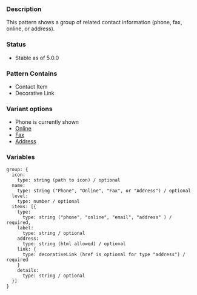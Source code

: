 ### Description
This pattern shows a group of related contact information (phone, fax, online, or address).

### Status
* Stable as of 5.0.0

### Pattern Contains
* Contact Item
* Decorative Link

### Variant options
* Phone is currently shown
* [Online](./?p=molecules-contact-group-as-online)
* [Fax](./?p=molecules-contact-group-as-fax)
* [Address](./?p=molecules-contact-group-as-address)


### Variables
~~~
group: {
  icon:
    type: string (path to icon) / optional
  name:
    type: string ("Phone", "Online", "Fax", or "Address") / optional
  level:
    type: number / optional
  items: [{
    type: 
      type: string ("phone", "online", "email", "address" ) / required,
    label:
      type: string / optional
    address:
      type: string (html allowed) / optional
    link: {
      type: decorativeLink (href is optional for type "address") / required
    }
    details: 
      type: string / optional
  }]
}
~~~
